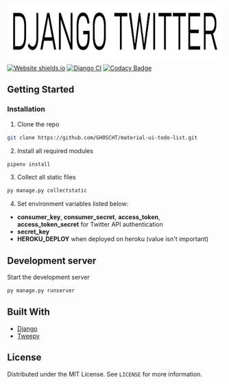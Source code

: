 <p align="center">
   <img src="./img/header.png" height=120>
</p>

[![Website shields.io](https://img.shields.io/website-up-down-success-red/http/shields.io.svg)](https://ghoschts-django-twitter.herokuapp.com/)
[![Django CI](https://github.com/GHOSCHT/Django-Twitter/workflows/Django%20CI/badge.svg)](https://github.com/GHOSCHT/Django-Twitter/actions?query=workflow%3A%22Django+CI%22)
[![Codacy Badge](https://app.codacy.com/project/badge/Grade/c5ae7c129cb44bd7be166710410c7e06)](https://www.codacy.com/manual/GHOSCHT/Django-Twitter?utm_source=github.com&utm_medium=referral&utm_content=GHOSCHT/Django-Twitter&utm_campaign=Badge_Grade)


## Getting Started

### Installation

1.  Clone the repo

```sh
git clone https://github.com/GHOSCHT/material-ui-todo-list.git
```

2.  Install all required modules

```sh
pipenv install
```

3.  Collect all static files

```sh
py manage.py collectstatic
```

4. Set environment variables listed below:

-   **consumer_key**, **consumer_secret**, **access_token**, **access_token_secret** for Twitter API authentication
-   **secret_key**
-   **HEROKU_DEPLOY** when deployed on heroku (value isn't important)


## Development server

Start the development server

```sh
py manage.py runserver
```

## Built With

-   [Django](https://www.djangoproject.com/)
-   [Tweepy](https://www.tweepy.org/)

## License

Distributed under the MIT License. See `LICENSE` for more information.
